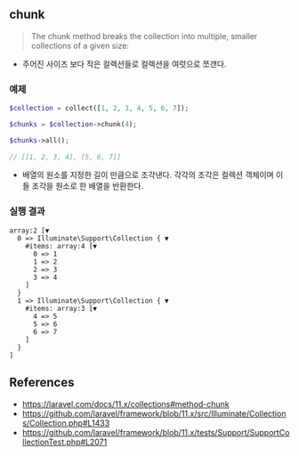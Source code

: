 ## chunk
> The chunk method breaks the collection into multiple, smaller collections of a given size:
- 주어진 사이즈 보다 작은 컬렉션들로 컬렉션을 여럿으로 쪼갠다.

### 예제

```php
$collection = collect([1, 2, 3, 4, 5, 6, 7]);

$chunks = $collection->chunk(4);

$chunks->all();
 
// [[1, 2, 3, 4], [5, 6, 7]]
```
- 배열의 원소를 지정한 길이 만큼으로 조각낸다. 각각의 조각은 컬렉션 객체이며 이들 조각을 원소로 한 배열을 반환한다.

### 실행 결과
```
array:2 [▼
  0 => Illuminate\Support\Collection { ▼
    #items: array:4 [▼
      0 => 1
      1 => 2
      2 => 3
      3 => 4
    ]
  }
  1 => Illuminate\Support\Collection { ▼
    #items: array:3 [▼
      4 => 5
      5 => 6
      6 => 7
    ]
  }
]
```

## References
- https://laravel.com/docs/11.x/collections#method-chunk
- https://github.com/laravel/framework/blob/11.x/src/Illuminate/Collections/Collection.php#L1433
- https://github.com/laravel/framework/blob/11.x/tests/Support/SupportCollectionTest.php#L2071
